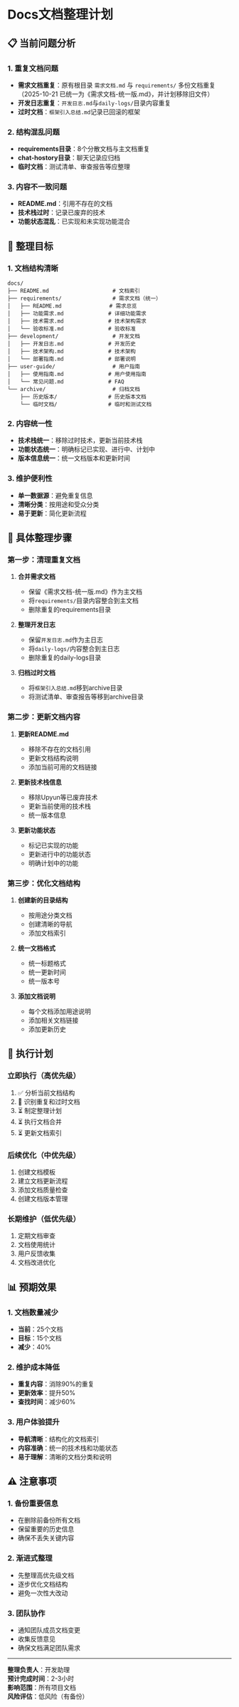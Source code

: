 # Docs文档整理计划

## 📋 当前问题分析

### 1. 重复文档问题
- **需求文档重复**：原有根目录 `需求文档.md` 与 `requirements/` 多份文档重复（2025-10-21 已统一为《需求文档-统一版.md》，并计划移除旧文件）
- **开发日志重复**：`开发日志.md`与`daily-logs/`目录内容重复
- **过时文档**：`框架引入总结.md`记录已回滚的框架

### 2. 结构混乱问题
- **requirements目录**：8个分散文档与主文档重复
- **chat-hostory目录**：聊天记录应归档
- **临时文档**：测试清单、审查报告等应整理

### 3. 内容不一致问题
- **README.md**：引用不存在的文档
- **技术栈过时**：记录已废弃的技术
- **功能状态混乱**：已实现和未实现功能混合

## 🎯 整理目标

### 1. 文档结构清晰
```
docs/
├── README.md                    # 文档索引
├── requirements/                # 需求文档（统一）
│   ├── README.md               # 需求总览
│   ├── 功能需求.md              # 详细功能需求
│   ├── 技术需求.md              # 技术架构需求
│   └── 验收标准.md              # 验收标准
├── development/                 # 开发文档
│   ├── 开发日志.md              # 开发历史
│   ├── 技术架构.md              # 技术架构
│   └── 部署指南.md              # 部署说明
├── user-guide/                  # 用户指南
│   ├── 使用指南.md              # 用户使用指南
│   └── 常见问题.md              # FAQ
└── archive/                     # 归档文档
    ├── 历史版本/                # 历史版本文档
    └── 临时文档/                # 临时和测试文档
```

### 2. 内容统一性
- **技术栈统一**：移除过时技术，更新当前技术栈
- **功能状态统一**：明确标记已实现、进行中、计划中
- **版本信息统一**：统一文档版本和更新时间

### 3. 维护便利性
- **单一数据源**：避免重复信息
- **清晰分类**：按用途和受众分类
- **易于更新**：简化更新流程

## 📝 具体整理步骤

### 第一步：清理重复文档
1. **合并需求文档**
   - 保留《需求文档-统一版.md》作为主文档
   - 将`requirements/`目录内容整合到主文档
   - 删除重复的requirements目录

2. **整理开发日志**
   - 保留`开发日志.md`作为主日志
   - 将`daily-logs/`内容整合到主日志
   - 删除重复的daily-logs目录

3. **归档过时文档**
   - 将`框架引入总结.md`移到archive目录
   - 将测试清单、审查报告等移到archive目录

### 第二步：更新文档内容
1. **更新README.md**
   - 移除不存在的文档引用
   - 更新文档结构说明
   - 添加当前可用的文档链接

2. **更新技术栈信息**
   - 移除Upyun等已废弃技术
   - 更新当前使用的技术栈
   - 统一版本信息

3. **更新功能状态**
   - 标记已实现的功能
   - 更新进行中的功能状态
   - 明确计划中的功能

### 第三步：优化文档结构
1. **创建新的目录结构**
   - 按用途分类文档
   - 创建清晰的导航
   - 添加文档索引

2. **统一文档格式**
   - 统一标题格式
   - 统一更新时间
   - 统一版本号

3. **添加文档说明**
   - 每个文档添加用途说明
   - 添加相关文档链接
   - 添加更新历史

## 🚀 执行计划

### 立即执行（高优先级）
1. ✅ 分析当前文档结构
2. 🔄 识别重复和过时文档
3. ⏳ 制定整理计划
4. ⏳ 执行文档合并
5. ⏳ 更新文档索引

### 后续优化（中优先级）
1. 创建文档模板
2. 建立文档更新流程
3. 添加文档质量检查
4. 创建文档版本管理

### 长期维护（低优先级）
1. 定期文档审查
2. 文档使用统计
3. 用户反馈收集
4. 文档改进优化

## 📊 预期效果

### 1. 文档数量减少
- **当前**：25个文档
- **目标**：15个文档
- **减少**：40%

### 2. 维护成本降低
- **重复内容**：消除90%的重复
- **更新效率**：提升50%
- **查找时间**：减少60%

### 3. 用户体验提升
- **导航清晰**：结构化的文档索引
- **内容准确**：统一的技术栈和功能状态
- **易于理解**：清晰的文档分类和说明

## ⚠️ 注意事项

### 1. 备份重要信息
- 在删除前备份所有文档
- 保留重要的历史信息
- 确保不丢失关键内容

### 2. 渐进式整理
- 先整理高优先级文档
- 逐步优化文档结构
- 避免一次性大改动

### 3. 团队协作
- 通知团队成员文档变更
- 收集反馈意见
- 确保文档满足团队需求

---

**整理负责人**：开发助理  
**预计完成时间**：2-3小时  
**影响范围**：所有项目文档  
**风险评估**：低风险（有备份）
